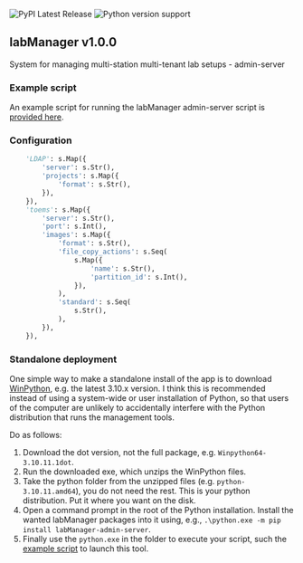 ![PyPI Latest Release](https://img.shields.io/pypi/v/labManager-admin-server.svg) ![Python version support](https://img.shields.io/pypi/pyversions/labManager-admin-server.svg)

## labManager v1.0.0
System for managing multi-station multi-tenant lab setups - admin-server

### Example script
An example script for running the labManager admin-server script is [provided here](https://github.com/dcnieho/labManager/tree/master/example-scripts/admin-server.py).

### Configuration
```python
    'LDAP': s.Map({
        'server': s.Str(),
        'projects': s.Map({
            'format': s.Str(),
        }),
    }),
    'toems': s.Map({
        'server': s.Str(),
        'port': s.Int(),
        'images': s.Map({
            'format': s.Str(),
            'file_copy_actions': s.Seq(
                s.Map({
                    'name': s.Str(),
                    'partition_id': s.Int(),
                }),
            ),
            'standard': s.Seq(
                s.Str(),
            ),
        }),
    }),
```

### Standalone deployment
One simple way to make a standalone install of the app is to download [WinPython](https://winpython.github.io/), e.g. the latest 3.10.x version.
I think this is recommended instead of using a system-wide or user installation of Python, so that users of the computer are unlikely to accidentally interfere with the Python distribution that runs the management tools.

Do as follows:

1. Download the dot version, not the full package, e.g. `Winpython64-3.10.11.1dot`.
2. Run the downloaded exe, which unzips the WinPython files.
3. Take the python folder from the unzipped files (e.g. `python-3.10.11.amd64`), you do not need the rest. This is your python distribution. Put it where you want on the disk.
4. Open a command prompt in the root of the Python installation. Install the wanted labManager packages into it using, e.g., `.\python.exe -m pip install labManager-admin-server`.
5. Finally use the `python.exe` in the folder to execute your script, such the [example script](https://github.com/dcnieho/labManager/tree/master/example-scripts/admin-server.py) to launch this tool.
